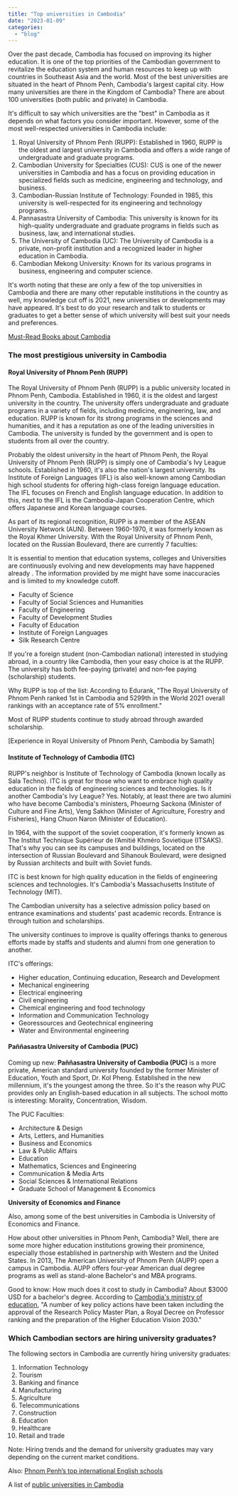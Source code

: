 ```yaml
---
title: "Top universities in Cambodia"
date: "2023-01-09"
categories: 
  - "blog"
---
```


Over the past decade, Cambodia has focused on improving its higher education. It is one of the top priorities of the Cambodian government to revitalize the education system and human resources to keep up with countries in Southeast Asia and the world. Most of the best universities are situated in the heart of Phnom Penh, Cambodia's largest capital city. How many universities are there in the Kingdom of Cambodia? There are about 100 universities (both public and private) in Cambodia.

It's difficult to say which universities are the "best" in Cambodia as it depends on what factors you consider important. However, some of the most well-respected universities in Cambodia include:

1. Royal University of Phnom Penh (RUPP): Established in 1960, RUPP is the oldest and largest university in Cambodia and offers a wide range of undergraduate and graduate programs.
2. Cambodian University for Specialties (CUS): CUS is one of the newer universities in Cambodia and has a focus on providing education in specialized fields such as medicine, engineering and technology, and business.
3. Cambodian-Russian Institute of Technology: Founded in 1985, this university is well-respected for its engineering and technology programs.
4. Pannasastra University of Cambodia: This university is known for its high-quality undergraduate and graduate programs in fields such as business, law, and international studies.
5. The University of Cambodia (UC): The University of Cambodia is a private, non-profit institution and a recognized leader in higher education in Cambodia.
6. Cambodian Mekong University: Known for its various programs in business, engineering and computer science.

It's worth noting that these are only a few of the top universities in Cambodia and there are many other reputable institutions in the country as well, my knowledge cut off is 2021, new universities or developments may have appeared. It's best to do your research and talk to students or graduates to get a better sense of which university will best suit your needs and preferences.

[Must-Read Books about Cambodia](https://cambopedia.com/best-books-about-cambodia/)

### The most prestigious university in Cambodia

#### Royal University of Phnom Penh (RUPP)

The Royal University of Phnom Penh (RUPP) is a public university located in Phnom Penh, Cambodia. Established in 1960, it is the oldest and largest university in the country. The university offers undergraduate and graduate programs in a variety of fields, including medicine, engineering, law, and education. RUPP is known for its strong programs in the sciences and humanities, and it has a reputation as one of the leading universities in Cambodia. The university is funded by the government and is open to students from all over the country.

Probably the oldest university in the heart of Phnom Penh, the Royal University of Phnom Penh (RUPP) is simply one of Cambodia's Ivy League schools. Established in 1960, it's also the nation's largest university. Its Institute of Foreign Languages (IFL) is also well-known among Cambodian high school students for offering high-class foreign language education. The IFL focuses on French and English language education. In addition to this, next to the IFL is the Cambodia-Japan Cooperation Centre, which offers Japanese and Korean language courses.

As part of its regional recognition, RUPP is a member of the ASEAN University Network (AUN). Between 1960-1970, it was formerly known as the Royal Khmer University. With the Royal University of Phnom Penh, located on the Russian Boulevard, there are currently 7 faculties:

It is essential to mention that education systems, colleges and Universities are continuously evolving and new developments may have happened already . The information provided by me might have some inaccuracies and is limited to my knowledge cutoff.

- Faculty of Science
- Faculty of Social Sciences and Humanities
- Faculty of Engineering
- Faculty of Development Studies
- Faculty of Education
- Institute of Foreign Languages
- Silk Research Centre

If you're a foreign student (non-Cambodian national) interested in studying abroad, in a country like Cambodia, then your easy choice is at the RUPP. The university has both fee-paying (private) and non-fee paying (scholarship) students.

Why RUPP is top of the list: According to Edurank, "The Royal University of Phnom Penh ranked 1st in Cambodia and 5299th in the World 2021 overall rankings with an acceptance rate of 5% enrollment."

Most of RUPP students continue to study abroad through awarded scholarship.

\[Experience in Royal University of Phnom Penh, Cambodia by Samath\]

#### Institute of Technology of Cambodia (ITC)

RUPP's neighbor is Institute of Technology of Cambodia (known locally as Sala Techno). ITC is great for those who want to embrace high quality education in the fields of engineering sciences and technologies. Is it another Cambodia's Ivy League? Yes. Notably, at least there are two alumini who have become Cambodia's ministers, Phoeurng Sackona (Minister of Culture and Fine Arts), Veng Sakhon (Minister of Agriculture, Forestry and Fisheries), Hang Chuon Naron (Minister of Education).

In 1964, with the support of the soviet cooperation, it's formerly known as The Institut Technique Supérieur de l’Amitié Khméro Sovietique (ITSAKS). That's why you can see its campuses and buildings, located on the intersection of Russian Boulevard and Sihanouk Boulevard, were designed by Russian architects and built with Soviet funds.

ITC is best known for high quality education in the fields of engineering sciences and technologies. It's Cambodia's Massachusetts Institute of Technology (MIT).

The Cambodian university has a selective admission policy based on entrance examinations and students' past academic records. Entrance is through tuition and scholarships.

The university continues to improve is quality offerings thanks to generous efforts made by staffs and students and alumni from one generation to another.

ITC's offerings:

- Higher education, Continuing education, Research and Development
- Mechanical engineering
- Electrical engineering
- Civil engineering
- Chemical engineering and food technology
- Information and Communication Technology
- Georessources and Geotechnical engineering
- Water and Environmental engineering

#### Paññasastra University of Cambodia (PUC)

Coming up new: **Paññasastra University of Cambodia (PUC)** is a more private, American standard university founded by the former Minister of Education, Youth and Sport, Dr. Kol Pheng. Established in the new millennium, it's the youngest among the three. So it's the reason why PUC provides only an English-based education in all subjects. The school motto is interesting: Morality, Concentration, Wisdom.

The PUC Faculties:

- Architecture & Design
- Arts, Letters, and Humanities
- Business and Economics
- Law & Public Affairs
- Education
- Mathematics, Sciences and Engineering
- Communication & Media Arts
- Social Sciences & International Relations
- Graduate School of Management & Economics

**University of Economics and Finance**

Also, among some of the best universities in Cambodia is University of Economics and Finance.

How about other universities in Phnom Penh, Cambodia? Well, there are some more higher education institutions growing their prominence, especially those established in partnership with Western and the United States. In 2013, The American University of Phnom Penh (AUPP) open a campus in Cambodia. AUPP offers four-year American dual degree programs as well as stand-alone Bachelor's and MBA programs.

Good to know: How much does it cost to study in Cambodia? About $3000 USD for a bachelor's degree. According to [Cambodia's ministry of education](https://www.moeys.gov.kh/index.php/en/higher-education.html), "A number of key policy actions have been taken including the approval of the Research Policy Master Plan, a Royal Decree on Professor ranking and the preparation of the Higher Education Vision 2030."

### Which Cambodian sectors are hiring university graduates?

The following sectors in Cambodia are currently hiring university graduates:

1. Information Technology
2. Tourism
3. Banking and finance
4. Manufacturing
5. Agriculture
6. Telecommunications
7. Construction
8. Education
9. Healthcare
10. Retail and trade

Note: Hiring trends and the demand for university graduates may vary depending on the current market conditions.

Also: [Phnom Penh’s top international English schools](https://cambopedia.com/english-schools-phnom-penh)

A list of [public universities in Cambodia](https://www.sala.co/category/Public%20School)
